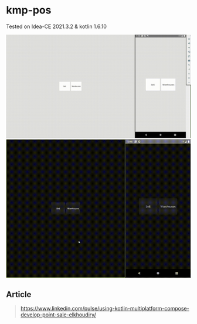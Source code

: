 # kmp-pos

Tested on Idea-CE 2021.3.2 & kotlin 1.6.10

![Final Result](imgs/final-result.gif)                        
![Dark Mode](imgs/dark-mode.gif)

## Article
> https://www.linkedin.com/pulse/using-kotlin-multiplatform-compose-develop-point-sale-elkhoudiry/
